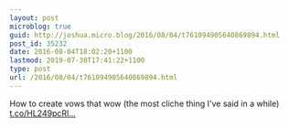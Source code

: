 ```yaml
---
layout: post
microblog: true
guid: http://joshua.micro.blog/2016/08/04/t761094905640869894.html
post_id: 35232
date: 2016-08-04T18:02:20+1100
lastmod: 2019-07-30T17:41:22+1100
type: post
url: /2016/08/04/t761094905640869894.html
---
```

How to create vows that wow (the most cliche thing I've said in a while) [t.co/HL249pcRl...](https://t.co/HL249pcRlI)
